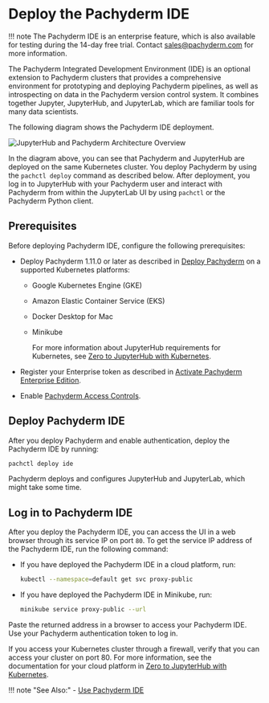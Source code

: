 # Deploy the Pachyderm IDE

!!! note The Pachyderm IDE is an enterprise feature, which is also available for
testing during the 14-day free trial. Contact sales@pachyderm.com for more
information.

The Pachyderm Integrated Development Environment (IDE) is an optional extension
to Pachyderm clusters that provides a comprehensive environment for prototyping
and deploying Pachyderm pipelines, as well as introspecting on data in the
Pachyderm version control system. It combines together Jupyter, JupyterHub, and
JupyterLab, which are familiar tools for many data scientists.

The following diagram shows the Pachyderm IDE deployment.

![JupyterHub and Pachyderm Architecture Overview](../../assets/images/d_jupyterhub-pachyderm-arch.svg)

In the diagram above, you can see that Pachyderm and JupyterHub are deployed on
the same Kubernetes cluster. You deploy Pachyderm by using the `pachctl deploy`
command as described below. After deployment, you log in to JupyterHub with your
Pachyderm user and interact with Pachyderm from within the JupyterLab UI by
using `pachctl` or the Pachyderm Python client.

## Prerequisites

Before deploying Pachyderm IDE, configure the following prerequisites:

-   Deploy Pachyderm 1.11.0 or later as described in [Deploy Pachyderm](../) on
    a supported Kubernetes platforms:

    -   Google Kubernetes Engine (GKE)
    -   Amazon Elastic Container Service (EKS)
    -   Docker Desktop for Mac
    -   Minikube

        For more information about JupyterHub requirements for Kubernetes, see
        [Zero to JupyterHub with Kubernetes](https://zero-to-jupyterhub.readthedocs.io/en/latest/).

-   Register your Enterprise token as described in
    [Activate Pachyderm Enterprise Edition](../../../enterprise/deployment/#activate-pachyderm-enterprise-edition).

-   Enable [Pachyderm Access Controls](../../../enterprise/auth/auth/).

## Deploy Pachyderm IDE

After you deploy Pachyderm and enable authentication, deploy the Pachyderm IDE
by running:

```bash
pachctl deploy ide
```

Pachyderm deploys and configures JupyterHub and JupyterLab, which might take
some time.

## Log in to Pachyderm IDE

After you deploy the Pachyderm IDE, you can access the UI in a web browser
through its service IP on port `80`. To get the service IP address of the
Pachyderm IDE, run the following command:

-   If you have deployed the Pachyderm IDE in a cloud platform, run:

    ```bash
    kubectl --namespace=default get svc proxy-public
    ```

-   If you have deployed the Pachyderm IDE in Minikube, run:

    ```bash
    minikube service proxy-public --url
    ```

Paste the returned address in a browser to access your Pachyderm IDE. Use your
Pachyderm authentication token to log in.

If you access your Kubernetes cluster through a firewall, verify that you can
access your cluster on port 80. For more information, see the documentation for
your cloud platform in
[Zero to JupyterHub with Kubernetes](https://zero-to-jupyterhub.readthedocs.io/en/latest/create-k8s-cluster.html).

!!! note "See Also:" -
[Use Pachyderm IDE](../../how-tos/use-pachyderm-ide/index.md)

